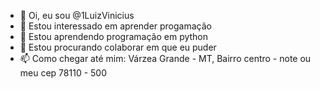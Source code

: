 - 👋 Oi, eu sou @1LuizVinicius
- 👀 Estou interessado em aprender progamação
- 🌱 Estou aprendendo programação em python
- 💞️ Estou procurando colaborar em que eu puder
- 📫 Como chegar até mim: Várzea Grande - MT, Bairro centro - note ou meu cep 78110 - 500

<!---
1LuizVinicius/1LuizVinicius é um repositório ✨ especial ✨ porque seu `README.md` (este arquivo) aparece no seu perfil do GitHub.
Você pode clicar no link Visualizar para dar uma olhada nas suas alterações.
--->
